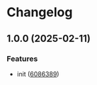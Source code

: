 # Changelog

## 1.0.0 (2025-02-11)


### Features

* init ([6086389](https://github.com/nguyenvanduocit/dev-kit/commit/6086389b5a1c73aaaacdf0d02655e29c04be9dd9))
